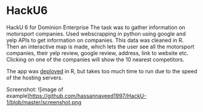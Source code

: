 # HackU6

HackU 6 for Dominion Enterprise
The task was to gather information on motorsport companies. Used webscrapping in python using google and yelp APIs to get information on companies. This data was cleaned in R. Then an interactive map is made, which lets the user see all the motorsport companies, their yelp review, google review, address, link to website etc. Clicking on one of the companies will show the 10 nearest competitors.

The app was [deployed](https://hassannaveed.shinyapps.io/webapp/) in R, but takes too much time to run due to the speed of the hosting servers.

Screenshot:
![image of example]https://github.com/hassannaveed1997/HackU-1/blob/master/screenshot.png
